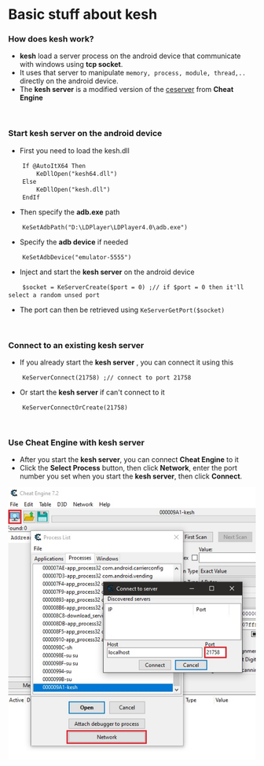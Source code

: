 # Basic stuff about kesh

### How does kesh work?
- **kesh** load a server process on the android device that communicate with windows using **tcp socket**.
- It uses that server to manipulate ```memory, process, module, thread,..``` directly on the android device.
- The **kesh server** is a modified version of the [ceserver](https://github.com/cheat-engine/cheat-engine/tree/master/Cheat%20Engine/ceserver "ceserver") from **Cheat Engine**
<br>

### Start kesh server on the android device
- First you need to load the kesh.dll
```autoit
    If @AutoItX64 Then
        KeDllOpen("kesh64.dll")
    Else
        KeDllOpen("kesh.dll")
    EndIf
```
- Then specify the **adb.exe** path
```autoit
    KeSetAdbPath("D:\LDPlayer\LDPlayer4.0\adb.exe")
```
- Specify the **adb device** if needed
```autoit
    KeSetAdbDevice("emulator-5555")
```
- Inject and start the **kesh server** on the android device
```autoit
    $socket = KeServerCreate($port = 0) ;// if $port = 0 then it'll select a random unsed port
```
- The port can then be retrieved using ```KeServerGetPort($socket)```

<br>

### Connect to an existing kesh server
- If you already start the **kesh server** , you can connect it using this
```autoit
    KeServerConnect(21758) ;// connect to port 21758
```
- Or start the **kesh server** if can't connect to it
```autoit
    KeServerConnectOrCreate(21758)
```

<br>

### Use Cheat Engine with kesh server
- After you start the **kesh server**, you can connect **Cheat Engine** to it
- Click the **Select Process** button, then click **Network**, enter the port number you set when you start the **kesh server**, then click **Connect**.<br>
<center><img src="https://raw.githubusercontent.com/thedemons/kesh-autoit/main/documentation/ce_setup.jpg" width="505"></center>
